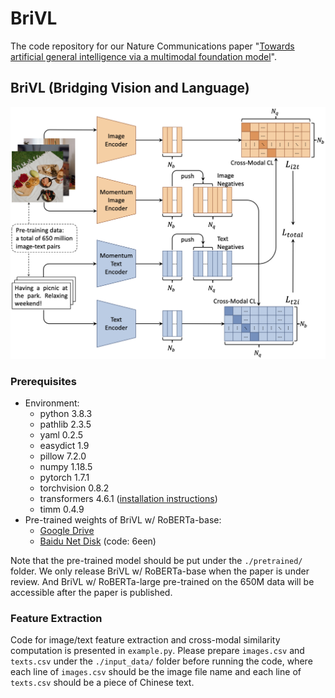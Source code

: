 # BriVL
The code repository for our Nature Communications paper "[Towards artificial general intelligence via a multimodal foundation model](https://www.nature.com/articles/s41467-022-30761-2)".

## BriVL (Bridging Vision and Language)

![architecture](imgs/architecture.png)

### Prerequisites

- Environment:
    - python 3.8.3
    - pathlib 2.3.5
    - yaml 0.2.5
    - easydict 1.9
    - pillow 7.2.0
    - numpy 1.18.5
    - pytorch 1.7.1
    - torchvision 0.8.2
    - transformers 4.6.1 ([installation instructions](https://huggingface.co/transformers/installation.html))
    - timm 0.4.9
- Pre-trained weights of BriVL w/ RoBERTa-base:
    - [Google Drive](https://drive.google.com/file/d/1zucMVRKMwAiW7SrDzHAwSyC3Cl7WSJJv/view?usp=sharing)
    - [Baidu Net Disk](https://pan.baidu.com/s/1TPChAqXiAI0EQ-UbQ5FtJA) (code: 6een)

Note that the pre-trained model should be put under the `./pretrained/` folder. We only release BriVL w/ RoBERTa-base when the paper is under review. And BriVL w/ RoBERTa-large pre-trained on the 650M data will be accessible after the paper is published.

### Feature Extraction

Code for image/text feature extraction and cross-modal similarity computation is presented in `example.py`. Please prepare `images.csv` and `texts.csv` under the `./input_data/` folder before running the code, where each line of `images.csv` should be the image file name and each line of `texts.csv` should be a piece of Chinese text.
